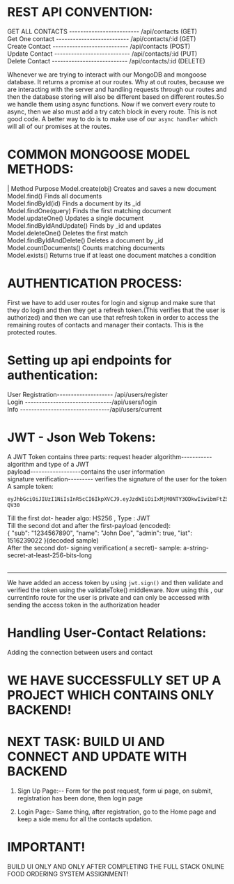 #  REST API CONVENTION:

 GET ALL CONTACTS ------------------------- /api/contacts  (GET)<br>
 Get One contact -------------------------- /api/contacts/:id (GET)<br>
 Create Contact --------------------------- /api/contacts (POST)<br>
 Update Contact --------------------------- /api/contacts/:id (PUT)<br> 
 Delete Contact ---------------------------  /api/contacts/:id (DELETE)<br>
 
Whenever we are trying to interact with our MongoDB and mongoose database. It returns a promise at our routes. Why at out routes, because we are interacting with the server and handling requests through our routes and then the database storing will also be different based on different routes.So we handle them using async functions. Now if we convert every route to async, then we also must add a try catch block in every route. This is  not good code. A better way to do is to make use of our ```async handler``` which will all of our promises at the routes.
 
# COMMON MONGOOSE MODEL METHODS:

| Method	                            Purpose
Model.create(obj)	                Creates and saves a new document<br>
Model.find()	                    Finds all documents<br>
Model.findById(id)	                 Finds a document by its _id<br>
Model.findOne(query)                 Finds the first matching document<br>
Model.updateOne()	                Updates a single document<br>
Model.findByIdAndUpdate()	        Finds by _id and updates<br>
Model.deleteOne()	                Deletes the first match<br>
Model.findByIdAndDelete()	        Deletes a document by _id<br>
Model.countDocuments()	            Counts matching documents<br>
Model.exists()	                     Returns true if at least one document matches a condition

# AUTHENTICATION PROCESS:

First we have to add user routes for login and signup and make sure that they do login and then they get a refresh token.(This verifies that the user is authorized) and then we can use that refresh token in order to access the remaining routes of contacts and manager their contacts. This is the protected routes.

# Setting up api endpoints for authentication:

User Registration-------------------- /api/users/register<br>
Login -------------------------------/api/users/login<br>
Info --------------------------------/api/users/current<br>

# JWT - Json Web Tokens:

A JWT Token contains three parts:
request header algorithm----------- algorithm and type of a JWT <br>
payload------------------contains the user information<br>
signature verification--------- verifies the signature of the user for the token<br>
A sample token:
```code
eyJhbGciOiJIUzI1NiIsInR5cCI6IkpXVCJ9.eyJzdWIiOiIxMjM0NTY3ODkwIiwibmFtZSI6IkpvaG4gRG9lIiwiYWRtaW4iOnRydWUsImlhdCI6MTUxNjIzOTAyMn0.KMUFsIDTnFmyG3nMiGM6H9FNFUROf3wh7SmqJp-QV30
```
Till the first dot- header algo: HS256 , Type : JWT<br>
Till the second dot and after the first-payload (encoded):<br>
{
  "sub": "1234567890",
  "name": "John Doe",
  "admin": true,
  "iat": 1516239022
}(decoded sample)<br>
After the second dot- signing verification( a secret)- sample: a-string-secret-at-least-256-bits-long<br>
<br>

<hr>
 
We have added an access token by using ```jwt.sign()``` and then validate and verified the token using the validateToke() middleware. Now using this , our currentInfo route for the user is private and can only be accessed with sending the access token in the authorization header

# Handling User-Contact Relations:

Adding the connection between users and  contact  

# WE HAVE SUCCESSFULLY SET UP A PROJECT WHICH CONTAINS ONLY BACKEND!

# NEXT TASK: BUILD UI AND CONNECT AND UPDATE WITH BACKEND

1. Sign Up Page:-- Form for the post request, form ui page, on submit, registration has been done, then login page

2. Login Page:- Same thing, after registration, go to the Home page and keep a side menu for all the contacts updation.

# IMPORTANT!

BUILD UI ONLY AND ONLY AFTER COMPLETING THE FULL STACK ONLINE FOOD ORDERING SYSTEM ASSIGNMENT!